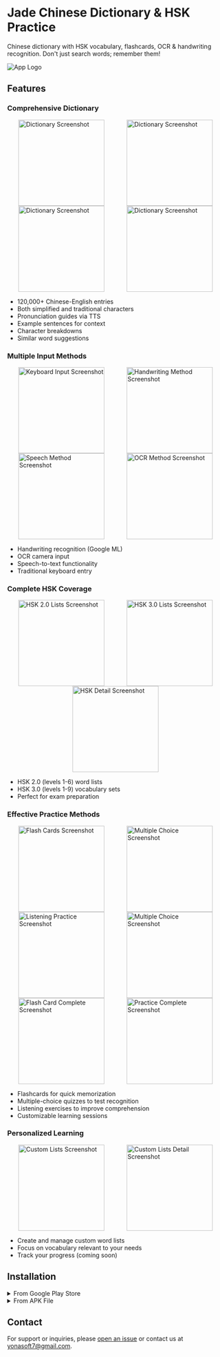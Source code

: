 # Jade Chinese Dictionary & HSK Practice

Chinese dictionary with HSK vocabulary, flashcards, OCR & handwriting recognition. Don't just search words; remember them!

![App Logo](/screenshots/graphic.png)

## Features
### Comprehensive Dictionary
<div style="display: flex; justify-content: space-around; flex-wrap: wrap;">
  <img src="/screenshots/home.jpg" width="200" alt="Dictionary Screenshot">
  <img src="/screenshots/search.jpg" width="200" alt="Dictionary Screenshot">
  <img src="/screenshots/word-detail.jpg" width="200" alt="Dictionary Screenshot">
  <img src="/screenshots/word-sentences.jpg" width="200" alt="Dictionary Screenshot">
</div>

- 120,000+ Chinese-English entries
- Both simplified and traditional characters
- Pronunciation guides via TTS
- Example sentences for context
- Character breakdowns
- Similar word suggestions

### Multiple Input Methods
<div style="display: flex; justify-content: space-around; flex-wrap: wrap;">
  <img src="/screenshots/keyboard.jpg" width="200" alt="Keyboard Input Screenshot">
  <img src="/screenshots/handwriting.jpg" width="200" alt="Handwriting Method Screenshot">
  <img src="/screenshots/speech.jpg" width="200" alt="Speech Method Screenshot">
  <img src="/screenshots/ocr.jpg" width="200" alt="OCR Method Screenshot">
</div>

- Handwriting recognition (Google ML)
- OCR camera input
- Speech-to-text functionality
- Traditional keyboard entry

### Complete HSK Coverage
<div style="display: flex; justify-content: space-around; flex-wrap: wrap;">
  <img src="/screenshots/hsk2.jpg" width="200" alt="HSK 2.0 Lists Screenshot">
  <img src="/screenshots/hsk3.jpg" width="200" alt="HSK 3.0 Lists Screenshot">
  <img src="/screenshots/hsk-detail.jpg" width="200" alt="HSK Detail Screenshot">
</div>

- HSK 2.0 (levels 1-6) word lists
- HSK 3.0 (levels 1-9) vocabulary sets
- Perfect for exam preparation

### Effective Practice Methods
<div style="display: flex; justify-content: space-around; flex-wrap: wrap;">
  <img src="/screenshots/fc.jpg" width="200" alt="Flash Cards Screenshot">
  <img src="/screenshots/multi.jpg" width="200" alt="Multiple Choice Screenshot">
  <img src="/screenshots/listening.jpg" width="200" alt="Listening Practice Screenshot">
  <img src="/screenshots/multi.jpg" width="200" alt="Multiple Choice Screenshot">
  <img src="/screenshots/fc-complete.jpg" width="200" alt="Flash Card Complete Screenshot">
   <img src="/screenshots/practice-complete.jpg" width="200" alt="Practice Complete Screenshot">
</div>

- Flashcards for quick memorization
- Multiple-choice quizzes to test recognition
- Listening exercises to improve comprehension
- Customizable learning sessions

### Personalized Learning
<div style="display: flex; justify-content: space-around; flex-wrap: wrap;">
  <img src="/screenshots/lists.jpg" width="200" alt="Custom Lists Screenshot">
  <img src="/screenshots/list-detail.jpg" width="200" alt="Custom Lists Detail Screenshot">
</div>

- Create and manage custom word lists
- Focus on vocabulary relevant to your needs
- Track your progress (coming soon)

## Installation

<details>
<summary>From Google Play Store</summary>

1. Visit [Jade Chinese Dictionary on Google Play](https://play.google.com/store/apps/details?id=com.yonasoft.jadedictionary)
2. Click "Install"
3. Open the app after installation completes
</details>

<details>
<summary>From APK File</summary>

1. Download the latest APK from the [Releases page](/releases)
2. Enable installation from unknown sources in your device settings
3. Open the downloaded APK file to install
</details>

## Contact

For support or inquiries, please [open an issue](https://github.com/yonasoft/jade-dictionary-android2/issues) or contact us at yonasoft7@gmail.com.
